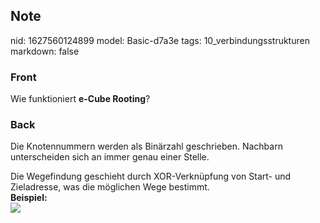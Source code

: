 ## Note
nid: 1627560124899
model: Basic-d7a3e
tags: 10_verbindungsstrukturen
markdown: false

### Front
Wie funktioniert <b>e-Cube Rooting</b>?

### Back
Die Knotennummern werden als Binärzahl geschrieben. Nachbarn
unterscheiden sich an immer genau einer Stelle.
<div>
  Die Wegefindung geschieht durch XOR-Verknüpfung von Start- und
  Zieladresse, was die möglichen Wege bestimmt.
</div>
<div>
  <b>Beispiel:</b>
</div>
<div><img src=
paste-4f672cb89c19a60ad089ae7452b3383e16c8cb90.jpg></div>
